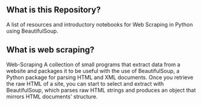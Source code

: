 ## What is this Repository?
A list of resources and introductory notebooks for Web Scraping in Python using BeautifulSoup.

## What is web scraping?
Web-Scraping A collection of small programs that extract data from a website and packages it to be useful with the use of BeautifulSoup, a Python package for parsing HTML and XML documents. Once you retrieve the raw HTML of a site, you can start to select and extract with BeautifulSoup, which parses raw HTML strings and produces an object that mirrors HTML documents' structure.
